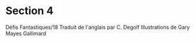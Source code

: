 # Section 4

Défis Fantastiques/18
Traduit de l'anglais par C. Degolf
Illustrations de Gary Mayes
Gallimard